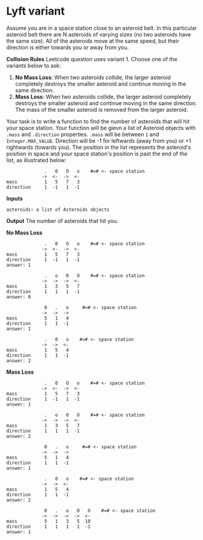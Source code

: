 # Lyft variant

Assume you are in a space station close to an asteroid belt. In this particular asteroid belt there are N asteroids of varying sizes (no two asteroids have the same size). All of the asteroids move at the same speed, but their direction is either towards you or away from you.

**Collision Rules**
Leetcode question uses variant 1. Choose one of the variants below to ask:
1. **No Mass Loss**: When two asteroids collide, the larger asteroid completely destroys the smaller asteroid and continue moving in the same direction.
2. **Mass Loss**: When two asteroids collide, the larger asteroid completely destroys the smaller asteroid and continue moving in the same direction. The mass of the smaller asteroid is removed from the larger asteroid.

Your task is to write a function to find the number of asteroids that will hit your space station. Your function will be gievn a list of Asteroid objects with `.mass` and `.direction` properties. `.mass` will be between `1` and `Integer.MAX_VALUE`. Direction will be -1 for leftwards (away from you) or +1 rightwards (towards you). The position in the list represents the asteroid's position in space and your space station's position is past the end of the list, as illustrated below:

```
              .   0   O   o    #=# <- space station
             ->  <-  ->  <-
mass          1   5   7   3
direction     1  -1   1  -1
```

**Inputs**
```
asteroids: a list of Asteroids objects
```

**Output**
The number of asteroids that hit you.


**No Mass Loss**
```
              .   0   O   o    #=# <- space station
             ->  <-  ->  <-
mass          1   5   7   3
direction     1  -1   1  -1
answer: 1

              .   o   0   O    #=# <- space station
             ->  ->  ->  <-
mass          1   3   5   7
direction     1   1   1  -1
answer: 0

              0   .   o     #=# <- space station
             ->  ->  ->
mass          5   1   4
direction     1   1  -1
answer: 1

              .   0   o    #=# <- space station
             ->  ->  <-
mass          1   5   4
direction     1   1  -1
answer: 2
```

**Mass Loss**
```
              .   0   O   o    #=# <- space station
             ->  <-  ->  <-
mass          1   5   7   3
direction     1  -1   1  -1
answer: 1

              .   o   0   O    #=# <- space station
             ->  ->  ->  <-
mass          1   3   5   7
direction     1   1   1  -1
answer: 2

              0   .   o     #=# <- space station
             ->  ->  ->
mass          5   1   4
direction     1   1  -1
answer: 1

              .   0   o    #=# <- space station
             ->  ->  <-
mass          1   5   4
direction     1   1  -1
answer: 2

              0   .   o   0   O    #=# <- space station
             ->  ->  ->  ->  <-
mass          5   1   3   5  10
direction     1   1   1   1  -1
answer: 1
```